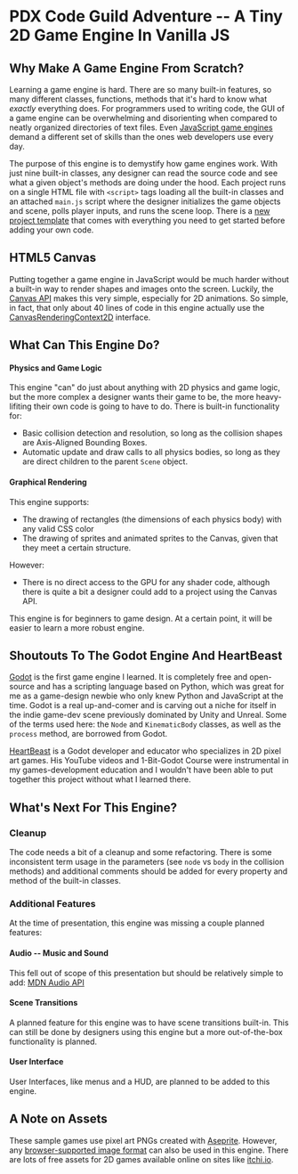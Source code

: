 # PDX Code Guild Adventure -- A Tiny 2D Game Engine In Vanilla JS

## Why Make A Game Engine From Scratch?

Learning a game engine is hard.  There are so many built-in features, so many different classes, functions, methods that it's hard to know what *exactly* everything does.  For programmers used to writing code, the GUI of a game engine can be overwhelming and disorienting when compared to neatly organized directories of text files.  Even [JavaScript game engines](https://gamefromscratch.com/javascript-game-engines/) demand a different set of skills than the ones web developers use every day.

The purpose of this engine is to demystify how game engines work.  With just nine built-in classes, any designer can read the source code and see what a given object's methods are doing under the hood.  Each project runs on a single HTML file with `<script>` tags loading all the built-in classes and an attached `main.js` script where the designer initializes the game objects and scene, polls player inputs, and runs the scene loop.  There is a [new project template](project-template/) that comes with everything you need to get started before adding your own code.

## HTML5 Canvas

Putting together a game engine in JavaScript would be much harder without a built-in way to render shapes and images onto the screen.  Luckily, the [Canvas API](https://developer.mozilla.org/en-US/docs/Web/API/Canvas_API) makes this very simple, especially for 2D animations.  So simple, in fact, that only about 40 lines of code in this engine actually use the [CanvasRenderingContext2D](https://developer.mozilla.org/en-US/docs/Web/API/CanvasRenderingContext2D) interface.

## What Can This Engine Do?

#### Physics and Game Logic
This engine "can" do just about anything with 2D physics and game logic, but the more complex a designer wants their game to be, the more heavy-lifiting their own code is going to have to do. There is built-in functionality for:
* Basic collision detection and resolution, so long as the collision shapes are Axis-Aligned Bounding Boxes.
* Automatic update and draw calls to all physics bodies, so long as they are direct children to the parent `Scene` object.

#### Graphical Rendering
This engine supports:
* The drawing of rectangles (the dimensions of each physics body) with any valid CSS color
* The drawing of sprites and animated sprites to the Canvas, given that they meet a certain structure.

However:
* There is no direct access to the GPU for any shader code, although there is quite a bit a designer could add to a project using the Canvas API.

This engine is for beginners to game design.  At a certain point, it will be easier to learn a more robust engine.

## Shoutouts To The Godot Engine And HeartBeast

[Godot](https://godotengine.org/) is the first game engine I learned.  It is completely free and open-source and has a scripting language based on Python, which was great for me as a game-design newbie who only knew Python and JavaScript at the time.  Godot is a real up-and-comer and is carving out a niche for itself in the indie game-dev scene previously dominated by Unity and Unreal.  Some of the terms used here: the `Node` and `KinematicBody` classes, as well as the `process` method, are borrowed from Godot.

[HeartBeast](https://www.youtube.com/user/uheartbeast) is a Godot developer and educator who specializes in 2D pixel art games.  His YouTube videos and 1-Bit-Godot Course were instrumental in my games-development education and I wouldn't have been able to put together this project without what I learned there.

## What's Next For This Engine?

### Cleanup

The code needs a bit of a cleanup and some refactoring.  There is some inconsistent term usage in the parameters (see `node` vs `body` in the collision methods) and additional comments should be added for every property and method of the built-in classes.

### Additional Features

At the time of presentation, this engine was missing a couple planned features:
#### Audio -- Music and Sound
This fell out of scope of this presentation but should be relatively simple to add: [MDN Audio API](https://developer.mozilla.org/en-US/docs/Web/API/Web_Audio_API)

#### Scene Transitions
A planned feature for this engine was to have scene transitions built-in.  This can still be done by designers using this engine but a more out-of-the-box functionality is planned.

#### User Interface
User Interfaces, like menus and a HUD, are planned to be added to this engine.

## A Note on Assets
These sample games use pixel art PNGs created with [Aseprite](https://www.aseprite.org/).  However, any [browser-supported image format](https://developer.mozilla.org/en-US/docs/Web/HTML/Element/img#supported_image_formats) can also be used in this engine.  There are lots of free assets for 2D games available online on sites like [itchi.io](https://itch.io/game-assets/free/tag-pixel-art).